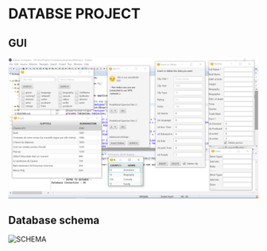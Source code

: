 # DATABSE PROJECT


## GUI
![GUI](https://github.com/salimbeni1/DB-IntroProject/blob/master/screenchotGUI.png)

## Database schema

![SCHEMA]()
